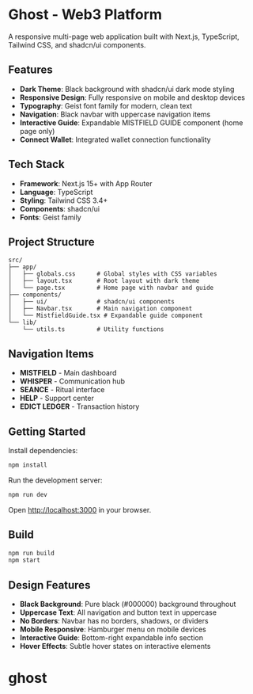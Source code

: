# Ghost - Web3 Platform

A responsive multi-page web application built with Next.js, TypeScript, Tailwind CSS, and shadcn/ui components.

## Features

- **Dark Theme**: Black background with shadcn/ui dark mode styling
- **Responsive Design**: Fully responsive on mobile and desktop devices
- **Typography**: Geist font family for modern, clean text
- **Navigation**: Black navbar with uppercase navigation items
- **Interactive Guide**: Expandable MISTFIELD GUIDE component (home page only)
- **Connect Wallet**: Integrated wallet connection functionality

## Tech Stack

- **Framework**: Next.js 15+ with App Router
- **Language**: TypeScript
- **Styling**: Tailwind CSS 3.4+
- **Components**: shadcn/ui
- **Fonts**: Geist family

## Project Structure

```
src/
├── app/
│   ├── globals.css      # Global styles with CSS variables
│   ├── layout.tsx       # Root layout with dark theme
│   └── page.tsx         # Home page with navbar and guide
├── components/
│   ├── ui/              # shadcn/ui components
│   ├── Navbar.tsx       # Main navigation component
│   └── MistfieldGuide.tsx # Expandable guide component
└── lib/
    └── utils.ts         # Utility functions
```

## Navigation Items

- **MISTFIELD** - Main dashboard
- **WHISPER** - Communication hub
- **SEANCE** - Ritual interface
- **HELP** - Support center
- **EDICT LEDGER** - Transaction history

## Getting Started

Install dependencies:

```bash
npm install
```

Run the development server:

```bash
npm run dev
```

Open [http://localhost:3000](http://localhost:3000) in your browser.

## Build

```bash
npm run build
npm start
```

## Design Features

- **Black Background**: Pure black (#000000) background throughout
- **Uppercase Text**: All navigation and button text in uppercase
- **No Borders**: Navbar has no borders, shadows, or dividers
- **Mobile Responsive**: Hamburger menu on mobile devices
- **Interactive Guide**: Bottom-right expandable info section
- **Hover Effects**: Subtle hover states on interactive elements
# ghost
